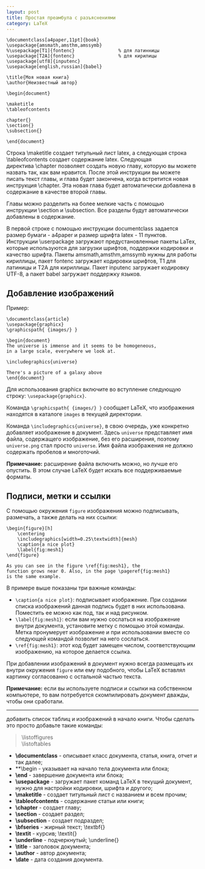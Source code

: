 ```yaml
---
layout: post
title: Простая преамбула с разъяснениями
category: LaTeX
---
```

```
\documentclass[a4paper,11pt]{book}   
\usepackage{amsmath,amsthm,amssymb}
%\usepackage[T1]{fontenc}                % для латинницы   
\usepackage[T2A]{fontenc}                % для кирилицы
\usepackage[utf8]{inputenc}   
\usepackage[english,russian]{babel}

\title{Моя новая книга}  
\author{Неизвестный автор}

\begin{document}

\maketitle   
\tableofcontents
	
chapter{} 
\section{} 
\subsection{}
   
\end{document}			
```
Строка \maketitle создает титульный лист latex, а следующая строка \tableofcontents создает содержание latex. Следующая директива \chapter позволяет создать новую главу, которую вы можете назвать так, как вам нравится. После этой инструкции вы можете писать текст главы, и глава будет закончена, когда встретится новая инструкция \chapter. Эта новая глава будет автоматически добавлена в содержание в качестве второй главы.

Главы можно разделить на более мелкие часть с помощью инструкции \section и \subsection. Все разделы будут автоматически добавлены в содержание.

В первой строке с помощью инструкции documentclass задается размер бумаги - a4paper и размер шрифта latex - 11 пунктов. Инструкции \userpackage загружают предустановленные пакеты LaTex, которые используются для загрузки шрифтов, поддержки кодировки и качество шрифта. Пакеты amsmath,amsthm,amssymb нужны для работы кириллицы, пакет fontenc загружает кодировки шрифтов, T1 для латиницы и T2A для кириллицы. Пакет inputenc загружает кодировку UTF-8, а пакет babel загружает поддержку языков.

## Добавление изображений

Пример:  

```
\documentclass{article}
\usepackage{graphicx}
\graphicspath{ {images/} }

\begin{document}
The universe is immense and it seems to be homogeneous, 
in a large scale, everywhere we look at.

\includegraphics{universe}

There's a picture of a galaxy above
\end{document}
```

Для использования graphicx включите во вступление следующую строку: `\usepackage{graphicx}`.  
  
Команда `\graphicspath{ {images/} }` сообщает LaTeX, что изображения находятся в каталоге `images` в текущей директории.  
  
Команда `\includegraphics{universe}`, в свою очередь, уже конкретно добавляет изображение в документ. Здесь `universe` представляет имя файла, содержащего изображение, без его расширения, поэтому `universe.png` стал просто `universe`. Имя файла изображения не должно содержать пробелов и многоточий.  
  
**Примечание:** расширение файла включить можно, но лучше его опустить. В этом случае LaTeX будет искать все поддерживаемые форматы.

## Подписи, метки и ссылки
  
С помощью окружения `figure` изображения можно подписывать, размечать, а также делать на них ссылки:  
  
```
\begin{figure}[h]
    \centering
    \includegraphics[width=0.25\textwidth]{mesh}
    \caption{a nice plot}
    \label{fig:mesh1}
\end{figure}

As you can see in the figure \ref{fig:mesh1}, the 
function grows near 0. Also, in the page \pageref{fig:mesh1} 
is the same example.
```

В примере выше показаны три важные команды:  
  
- `\caption{a nice plot}`: подписывает изображение. При создании списка изображений данная подпись будет в них использована. Поместить ее можно как под, так и над рисунком.
- `\label{fig:mesh1}`: если вам нужно сослаться на изображение внутри документа, установите метку с помощью этой команды. Метка пронумерует изображение и при использовании вместе со следующей командой позволит на него сослаться.
- `\ref{fig:mesh1}`: этот код будет замещен числом, соответствующим изображению, на которое делается ссылка.

  
При добавлении изображений в документ нужно всегда размещать их внутри окружения `figure` или ему подобного, чтобы LaTeX вставлял картинку согласованно с остальной частью текста.  
  
**Примечание:** если вы используете подписи и ссылки на собственном компьютере, то вам потребуется скомпилировать документ дважды, чтобы они сработали.

---

добавить список таблиц и изображений в начало книги. Чтобы сделать это просто добавьте такие команды:

> \listoffigures   
> \listoftables

- **\documentclass** - описывает класс документа, статья, книга, отчет и так далее;
- **\begin - указывает на начало тела документа или блока;
- **\end** - завершение документа или блока;
- **\usepackage** - загружает пакет команд LaTeX в текущий документ, нужно для настройки кодировки, шрифта и другого;
- **\maketitle** - создает титульный лист с названием и всем прочим;
- **\tableofcontents** - содержание статьи или книги;
- **\chapter** - создает главу;
- **\section** - создает раздел;
- **\subsection** - создает подраздел;
- **\bfseries** - жирный текст; \textbf{}
- **\textit** - курсив; \textit{}
- **\underline** - подчеркнутый; \underline{}
- **\title** - заголовок документа;
- **\author** - автор документа;
- **\date** - дата создания документа.


